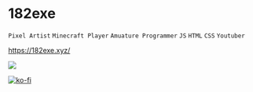 # 182exe

`Pixel Artist`
`Minecraft Player`
`Amuature Programmer`
`JS`
`HTML`
`CSS`
`Youtuber`

https://182exe.xyz/

![](https://img.shields.io/badge/Bruh-Moment-informational?style=for-the-badge&color=#Cd00ff)

[![ko-fi](https://ko-fi.com/img/githubbutton_sm.svg)](https://ko-fi.com/U7U37N9K0)

